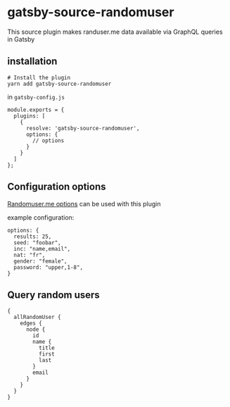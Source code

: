 # gatsby-source-randomuser

This source plugin makes randuser.me data available via GraphQL queries in Gatsby

## installation

```
# Install the plugin
yarn add gatsby-source-randomuser
```

in `gatsby-config.js`

```
module.exports = {
  plugins: [
    {
      resolve: 'gatsby-source-randomuser',
      options: {
        // options
      }
    }
  ]
};
```

## Configuration options

[Randomuser.me options](https://randomuser.me/documentation#howto) can be used with this plugin

example configuration:

```
options: {
  results: 25,
  seed: "foobar",
  inc: "name,email",
  nat: "fr",
  gender: "female",
  password: "upper,1-8",
}
```

## Query random users

```
{
  allRandomUser {
    edges {
      node {
        id
        name {
          title
          first
          last
        }
        email
      }
    }
  }
}
```
